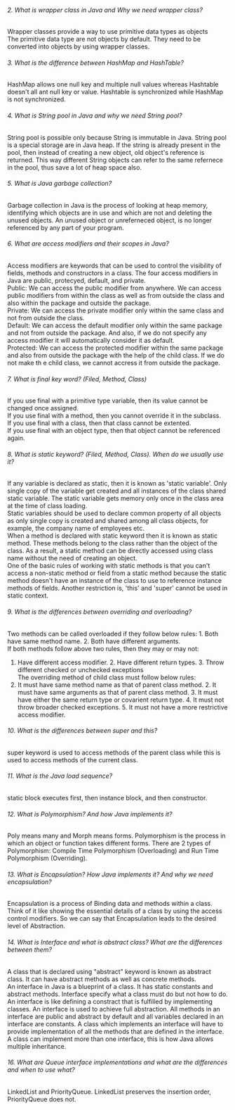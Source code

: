 ###### 2. What is wrapper class in Java and Why we need wrapper class?   
Wrapper classes provide a way to use primitive data types as objects   
The primitive data type are not objects by default. They need to be converted into objects by using wrapper classes.   

###### 3. What is the difference between HashMap and HashTable?   
HashMap allows one null key and multiple null values whereas Hashtable doesn't all ant null key or value. Hashtable is synchronized while HashMap is not synchronized.   

###### 4. What is String pool in Java and why we need String pool?   
String pool is possible only because String is immutable in Java. String pool is a special storage are in Java heap. If the string is already present in the pool, then instead of creating a new object, old object's reference is returned. This way different String objects can refer to the same refernece in the pool, thus save a lot of heap space also.   

###### 5. What is Java garbage collection?   
Garbage collection in Java is the process of looking at heap memory, identifying which objects are in use and which are not and deleting the unused objects. An unused object or unreferneced object, is no longer referenced by any part of your program.   

###### 6. What are access modifiers and their scopes in Java?   
Access modifiers are keywords that can be used to control the visibility of fields, methods and constructors in a class. The four access modifiers in Java are public, protecyed, default, and private.   
Public: We can access the public modifier from anywhere. We can access public modifiers from within the class as well as from outside the class and also within the package and outside the package.   
Private: We can access the private modifier only within the same class and not from outside the class.  
Default: We can access the default modifier only within the same package and not from outside the package. And also, if we do not specify any access modifier it will automatically consider it as default.   
Protected: We can access the protected modifier within the same package and also from outside the package with the help of the child class. If we do not make th e child class, we cannot accress it from outside the package.   

###### 7. What is final key word? (Filed, Method, Class)   
If you use final with a primitive type variable, then its value cannot be changed once assigned.   
If you use final with a method, then you cannot override it in the subclass.   
If you use final with a class, then that class cannot be extented.   
If you use final with an object type, then that object cannot be referenced again.   

###### 8. What is static keyword? (Filed, Method, Class). When do we usually use it?    
If any variable is declared as static, then it is known as 'static variable'. Only single copy of the variable get created and all instances of the class shared static variable. The static variable gets memory only once in the class area at the time of class loading.   
Static variables should be used to declare common property of all objects as only single copy is created and shared among all class objects, for example, the company name of employees etc.    
When a method is declared with static keyword then it is known as static method. These methods belong to the class rather than the object of the class. As a result, a static method can be directly accessed using class name without the need of creating an object.   
One of the basic rules of working with static methods is that you can't access a non-static method or field from a static method because the static method doesn't have an instance of the class to use  to reference instance methods of fields. Another restriction is, 'this' and 'super' cannot be used in static context.     
###### 9. What is the differences between overriding and overloading?    
Two methods can be called overloaded if they follow below rules: 1. Both have same method name. 2. Both have different arguments.    
If both methods follow above two rules, then they may or may not:   
1. Have different access modifier. 2. Have different return types. 3. Throw different checked or unchecked exceptions   
The overriding method of child class must follow below rules:   
1. It must have same method name as that of parent class method. 2. It must have same arguments as that of parent class method. 3. It must have either the same return type or covarient return type. 4. It must not throw broader checked exceptions. 5. It must not have a more restrictive access modifier.     

###### 10. What is the differences between super and this?    
super keyword is used to access methods of the parent class while this is used to access methods of the current class.   

###### 11. What is the Java load sequence?   
static block executes first, then instance block, and then constructor.   

###### 12. What is Polymorphism? And how Java implements it?   
Poly means many and Morph means forms. Polymorphism is the process in which an object or function takes different forms. There are 2 types of Polymorphism: Compile Time Polymorphism (Overloading) and Run Time Polymorphism (Overriding).   

###### 13. What is Encapsulation? How Java implements it? And why we need encapsulation?    
Encapsulation is a process of Binding data and methods within a class. Think of it like showing the essential details of a class by using the access control modifiers. So we can say that Encapsulation leads to the desired level of Abstraction.   

###### 14. What is Interface and what is abstract class? What are the differences between them?   
A class that is declared using "abstract" keyword is known as abstract class. It can have abstract methods as well as concrete methods.   
An interface in Java is a blueprint of a class. It has static constants and abstract methods. Interface specify what a class must do but not how to do.   
An interface is like defining a constract that is fulfilled by implementing classes. An interface is used to achieve full abstraction. All methods in an interface are public and abstract by default and all variables declared in an interface are constants. A class which implements an interface will have to provide implementation of all the methods that are defined in the interface. A class can implement more than one interface, this is how Java allows multiple inheritance.   

###### 16. What are Queue interface implementations and what are the differences and when to use what?   
LinkedList and PriorityQueue. LinkedList preserves the insertion order, PriorityQueue does not.  

